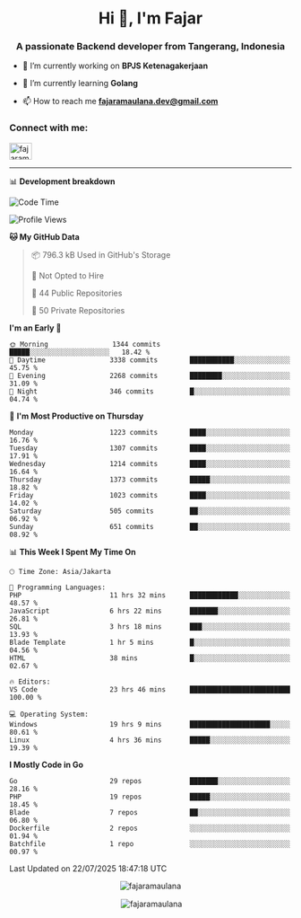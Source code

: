 <h1 align="center">Hi 👋, I'm Fajar</h1>
<h3 align="center">A passionate Backend developer from Tangerang, Indonesia</h3>

<!-- <p align="left"> <img src="https://komarev.com/ghpvc/?username=fajaramaulana&label=Profile%20views&color=0e75b6&style=flat" alt="fajaramaulana" /> </p> -->

- 🔭 I’m currently working on **BPJS Ketenagakerjaan**

- 🌱 I’m currently learning **Golang**

- 📫 How to reach me **fajaramaulana.dev@gmail.com**

<h3 align="left">Connect with me:</h3>
<p align="left">
<a href="https://linkedin.com/in/fajar-agus-maulana-73533a180/" target="blank"><img align="center" src="https://raw.githubusercontent.com/rahuldkjain/github-profile-readme-generator/master/src/images/icons/Social/linked-in-alt.svg" alt="fajaramaulana" height="30" width="40" /></a>
</p>

-------

📊 **Development breakdown**
<!--START_SECTION:waka-->
![Code Time](http://img.shields.io/badge/Code%20Time-3%2C190%20hrs%2054%20mins-blue)

![Profile Views](http://img.shields.io/badge/Profile%20Views-0-blue)

**🐱 My GitHub Data** 

> 📦 796.3 kB Used in GitHub's Storage 
 > 
> 🚫 Not Opted to Hire
 > 
> 📜 44 Public Repositories 
 > 
> 🔑 50 Private Repositories 
 > 
**I'm an Early 🐤** 

```text
🌞 Morning                1344 commits        █████░░░░░░░░░░░░░░░░░░░░   18.42 % 
🌆 Daytime                3338 commits        ███████████░░░░░░░░░░░░░░   45.75 % 
🌃 Evening                2268 commits        ████████░░░░░░░░░░░░░░░░░   31.09 % 
🌙 Night                  346 commits         █░░░░░░░░░░░░░░░░░░░░░░░░   04.74 % 
```
📅 **I'm Most Productive on Thursday** 

```text
Monday                   1223 commits        ████░░░░░░░░░░░░░░░░░░░░░   16.76 % 
Tuesday                  1307 commits        ████░░░░░░░░░░░░░░░░░░░░░   17.91 % 
Wednesday                1214 commits        ████░░░░░░░░░░░░░░░░░░░░░   16.64 % 
Thursday                 1373 commits        █████░░░░░░░░░░░░░░░░░░░░   18.82 % 
Friday                   1023 commits        ████░░░░░░░░░░░░░░░░░░░░░   14.02 % 
Saturday                 505 commits         ██░░░░░░░░░░░░░░░░░░░░░░░   06.92 % 
Sunday                   651 commits         ██░░░░░░░░░░░░░░░░░░░░░░░   08.92 % 
```


📊 **This Week I Spent My Time On** 

```text
🕑︎ Time Zone: Asia/Jakarta

💬 Programming Languages: 
PHP                      11 hrs 32 mins      ████████████░░░░░░░░░░░░░   48.57 % 
JavaScript               6 hrs 22 mins       ███████░░░░░░░░░░░░░░░░░░   26.81 % 
SQL                      3 hrs 18 mins       ███░░░░░░░░░░░░░░░░░░░░░░   13.93 % 
Blade Template           1 hr 5 mins         █░░░░░░░░░░░░░░░░░░░░░░░░   04.56 % 
HTML                     38 mins             █░░░░░░░░░░░░░░░░░░░░░░░░   02.67 % 

🔥 Editors: 
VS Code                  23 hrs 46 mins      █████████████████████████   100.00 % 

💻 Operating System: 
Windows                  19 hrs 9 mins       ████████████████████░░░░░   80.61 % 
Linux                    4 hrs 36 mins       █████░░░░░░░░░░░░░░░░░░░░   19.39 % 
```

**I Mostly Code in Go** 

```text
Go                       29 repos            ███████░░░░░░░░░░░░░░░░░░   28.16 % 
PHP                      19 repos            █████░░░░░░░░░░░░░░░░░░░░   18.45 % 
Blade                    7 repos             ██░░░░░░░░░░░░░░░░░░░░░░░   06.80 % 
Dockerfile               2 repos             ░░░░░░░░░░░░░░░░░░░░░░░░░   01.94 % 
Batchfile                1 repo              ░░░░░░░░░░░░░░░░░░░░░░░░░   00.97 % 
```




 Last Updated on 22/07/2025 18:47:18 UTC
<!--END_SECTION:waka-->
<p align="center"><img align="center" src="https://github-readme-stats.vercel.app/api/top-langs?username=fajaramaulana&show_icons=true&locale=en&layout=compact" alt="fajaramaulana" /></p>

<p align="center">&nbsp;<img align="center" src="https://github-readme-stats.vercel.app/api?username=fajaramaulana&show_icons=true&locale=en" alt="fajaramaulana" /></p>
